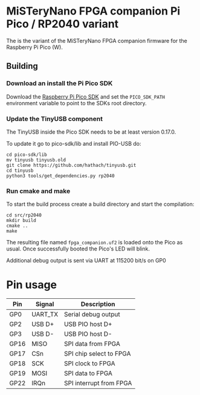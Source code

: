 # MiSTeryNano FPGA companion Pi Pico / RP2040 variant

The is the variant of the MiSTeryNano FPGA companion firmware
for the Raspberry Pi Pico (W).

## Building

### Download an install the Pi Pico SDK

Download the [Raspberry Pi Pico SDK](https://github.com/raspberrypi/pico-sdk)
and set the ```PICO_SDK_PATH``` environment variable to point to the
SDKs root directory.

### Update the TinyUSB component

The TinyUSB inside the Pico SDK needs to be at least version 0.17.0.

To update it go to pico-sdk/lib and install PIO-USB do:

```
cd pico-sdk/lib
mv tinyusb tinyusb.old
git clone https://github.com/hathach/tinyusb.git
cd tinyusb
python3 tools/get_dependencies.py rp2040
```

### Run cmake and make

To start the build process create a build directory and start the
compilation:

```
cd src/rp2040
mkdir build
cmake ..
make
```

The resulting file named ```fpga_companion.uf2``` is loaded onto the
Pico as usual. Once successfully booted the Pico's LED will blink.

Additional debug output is sent via UART at 115200 bit/s on GP0

# Pin usage

| Pin | Signal | Description |
|---|---|---|
| GP0  | UART_TX  | Serial debug output |
| GP2  | USB D+ | USB PIO host D+ |
| GP3  | USB D- | USB PIO host D-   |
| GP16 | MISO | SPI data from FPGA |
| GP17 | CSn | SPI chip select to FPGA |
| GP18 | SCK | SPI clock to FPGA |
| GP19 | MOSI | SPI data to FPGA |
| GP22 | IRQn | SPI interrupt from FPGA |
